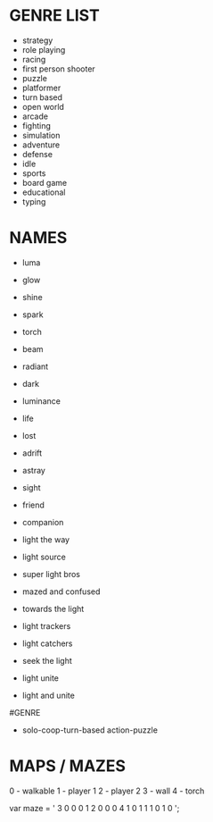 # GENRE LIST

- strategy
- role playing
- racing
- first person shooter
- puzzle
- platformer
- turn based
- open world
- arcade
- fighting
- simulation
- adventure
- defense
- idle
- sports
- board game
- educational
- typing

# NAMES

- luma
- glow
- shine
- spark
- torch
- beam
- radiant
- dark
- luminance

- life

- lost
- adrift
- astray

- sight

- friend
- companion

- light the way
- light source
- super light bros
- mazed and confused
- towards the light
- light trackers
- light catchers
- seek the light
- light unite
- light and unite

#GENRE

- solo-coop-turn-based action-puzzle

# MAPS / MAZES

0 - walkable
1 - player 1
2 - player 2
3 - wall
4 - torch

var maze = '
3 0 0 0 1 2
0 0 0 4 1 0
1 1 1 0 1 0
';
